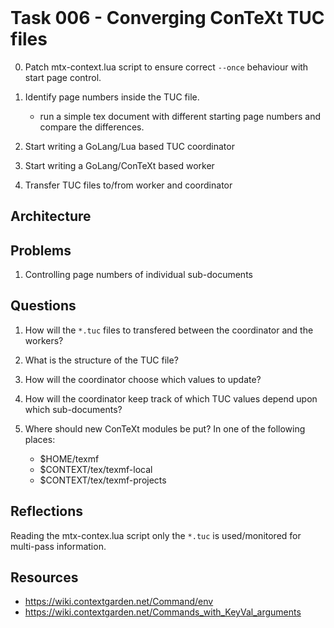 <header><title>Task 006 - Converging ConTeXt TUC files</title></header>

# Task 006 - Converging ConTeXt TUC files

0. Patch mtx-context.lua script to ensure correct `--once` behaviour with 
   start page control. 

1. Identify page numbers inside the TUC file.

   - run a simple tex document with different starting page numbers and 
     compare the differences. 

2. Start writing a GoLang/Lua based TUC coordinator

3. Start writing a GoLang/ConTeXt based worker

4. Transfer TUC files to/from worker and coordinator

## Architecture



## Problems

1. Controlling page numbers of individual sub-documents

## Questions

1. How will the `*.tuc` files to transfered between the coordinator and 
   the workers? 

2. What is the structure of the TUC file?

2. How will the coordinator choose which values to update?

2. How will the coordinator keep track of which TUC values depend upon 
   which sub-documents? 

2. Where should new ConTeXt modules be put? In one of the following 
   places: 

   - $HOME/texmf
   - $CONTEXT/tex/texmf-local
   - $CONTEXT/tex/texmf-projects

## Reflections

Reading the mtx-contex.lua script only the `*.tuc` is used/monitored for 
multi-pass information. 

## Resources

- https://wiki.contextgarden.net/Command/env
- https://wiki.contextgarden.net/Commands_with_KeyVal_arguments

